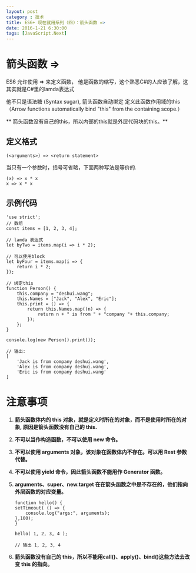 ```yaml
---
layout: post
category : 技术
title: ES6+ 现在就用系列（四)：箭头函数 =>
date: 2016-1-21 6:30:00
tags: [JavaScript.Next]
---
```


<style>
    .post {
        font-family: 'lucida grande', 'lucida sans unicode', lucida, helvetica, 'Hiragino Sans GB', 'Microsoft YaHei', 'WenQuanYi Micro Hei', sans-serif;
        font-size: 16px;
    }
    
    .post-full h1 {
        background-color: #ccc;
        padding: 5px;
        margin-bottom: 10px;
        font-weight: bolder;
        color: #000;
        line-height: 1.8;
        text-rendering: optimizelegibility;
    }
    
    .post-full h2 {
        color: #333;
        padding: 5px;
        line-height: 1.6;
        padding-bottom: 5px;
        margin-bottom: 10px;
        font-weight: bolder;
    }
    
    .post-full h3 {
        padding: 5px;
        color: #000;
        border-bottom: dashed 1px #ccc;
        padding-bottom: 5px;
        margin-bottom: 10px;
        font-weight: bolder;
    }
    
    .post-full img {
        border: solid 5px #ccc;
        padding: 5px;
        border-radius: 5px;
        text-align: center;
        max-height: 400px;
    }
</style>

# 箭头函数 =>

ES6 允许使用 => 来定义函数， 他是函数的缩写，这个熟悉C#的人应该了解，这其实就是C#里的lamda表达式

他不只是语法糖 (Syntax sugar), 箭头函数自动绑定 定义此函数作用域的this（Arrow functions automatically bind "this" from the containing scope.）

** 箭头函数没有自己的this，所以内部的this就是外层代码块的this。** 

## 定义格式

    (<arguments>) => <return statement>
    
当只有一个参数时，括号可省略，下面两种写法是等价的.

    (x) => x * x
    x => x * x

## 示例代码



    'use strict';
    // 数组
    const items = [1, 2, 3, 4];

    // lamda 表达式
    let byTwo = items.map(i => i * 2);

    // 可以使用block
    let byFour = items.map(i => {
        return i * 2;
    });

    // 绑定this
    function Person() {
        this.company = "deshui.wang";
        this.Names = ["Jack", "Alex", "Eric"];
        this.print = () => {
            return this.Names.map((n) => {
                return n + " is from " + "company "+ this.company;
            });
        };
    }

    console.log(new Person().print());
    
    // 输出:
    [ 
        'Jack is from company deshui.wang',
        'Alex is from company deshui.wang',
        'Eric is from company deshui.wang'
    ]
  
# 注意事项


1.  **箭头函数体内的 this 对象，就是定义时所在的对象，而不是使用时所在的对象, 原因是箭头函数没有自己的 this.**

2.  **不可以当作构造函数，不可以使用 new 命令。**

3.  **不可以使用 arguments 对象，该对象在函数体内不存在。可以用 Rest 参数代替。**

4.  **不可以使用 yield 命令，因此箭头函数不能用作 Generator 函数。** 

5.  **arguments、super、new.target 在在箭头函数之中是不存在的，他们指向外层函数的对应变量。**

        function hello() {
        setTimeout( () => {
            console.log("args:", arguments);
        },100);
        }

        hello( 1, 2, 3, 4 );

        // 输出 1, 2, 3, 4
    
    
6. **箭头函数没有自己的 this，所以不能用call()、apply()、bind()这些方法去改变 this 的指向。**
